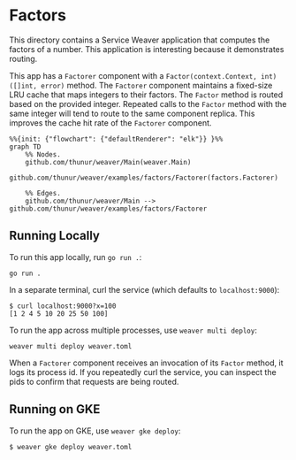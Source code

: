 # Factors

This directory contains a Service Weaver application that computes the factors
of a number. This application is interesting because it demonstrates routing.

This app has a `Factorer` component with a `Factor(context.Context, int) ([]int,
error)` method. The `Factorer` component maintains a fixed-size LRU cache that
maps integers to their factors. The `Factor` method is routed based on the
provided integer. Repeated calls to the `Factor` method with the same integer
will tend to route to the same component replica. This improves the cache hit
rate of the `Factorer` component.

```mermaid
%%{init: {"flowchart": {"defaultRenderer": "elk"}} }%%
graph TD
    %% Nodes.
    github.com/thunur/weaver/Main(weaver.Main)
    github.com/thunur/weaver/examples/factors/Factorer(factors.Factorer)

    %% Edges.
    github.com/thunur/weaver/Main --> github.com/thunur/weaver/examples/factors/Factorer
```

## Running Locally

To run this app locally, run `go run .`:

```console
go run .
```

In a separate terminal, curl the service (which defaults to `localhost:9000`):

```
$ curl localhost:9000?x=100
[1 2 4 5 10 20 25 50 100]
```

To run the app across multiple processes, use `weaver multi deploy`:

```console
weaver multi deploy weaver.toml
```

When a `Factorer` component receives an invocation of its `Factor` method, it
logs its process id. If you repeatedly curl the service, you can inspect the
pids to confirm that requests are being routed.

## Running on GKE

To run the app on GKE, use `weaver gke deploy`:

```console
$ weaver gke deploy weaver.toml
```
